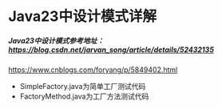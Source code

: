 # Java23中设计模式详解  
##### Java23中设计模式参考地址：https://blog.csdn.net/jarvan_song/article/details/52432135  
https://www.cnblogs.com/foryang/p/5849402.html
- SimpleFactory.java为简单工厂测试代码  
- FactoryMethod.java为工厂方法测试代码  
